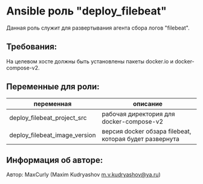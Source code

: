Ansible роль "deploy_filebeat"
=========

Данная роль служит для развертывания агента сбора логов "filebeat".

Требования:
-----------

На целевом хосте должны быть установлены пакеты docker.io и docker-compose-v2.

Переменные для роли:
--------------------

| переменная                    | описание                                                |
|-------------------------------|---------------------------------------------------------|
| deploy_filebeat_project_src   | рабочая директория для docker-compose-v2                |
| deploy_filebeat_image_version | версия docker обзара filebeat, которая будет развернута |

Информация об авторе:
---------------------

Автор: MaxCurly (Maxim Kudryashov m.v.kudryashov@ya.ru)